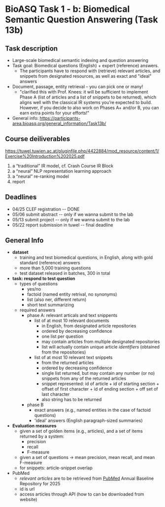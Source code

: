 # BioASQ Task 1 - b: Biomedical Semantic Question Answering (Task 13b)

## Task description
- Large-scale biomedical semantic indexing and question answering
- Task goal: Biomedical questions (English) + expert (reference) answers.
  - The participants have to respond with (retrieve) relevant articles, and snippets from designated resources, as well as exact and "ideal" answers
- Document, passage, entity retrieval – you can pick one or many!
  - "clarified this with Prof. Knees: it will be sufficient to implement Phase A (list of articles and a list of snippets to be returned), which aligns well with the classical IR systems you’re expected to build. However, if you decide to also work on Phases A+ and/or B, you can earn extra points for your efforts!"
- General info: https://participants-area.bioasq.org/general_information/Task13b/

## Course deiliverables
https://tuwel.tuwien.ac.at/pluginfile.php/4422884/mod_resource/content/1/Exercise%20Introduction%202025.pdf
1. a “traditional” IR model, cf. Crash Course IR Block
2. a “neural” NLP representation learning approach
3. a “neural” re-ranking model
4. report

## Deadlines
- 04/25 CLEF registration -- DONE
- 05/06 submit abstract -- only if we wanna submit to the lab
- 05/13 submit project -- only if we wanna submit to the lab
- 05/22 report submission in tuwel -- final deadline

## General Info
- **dataset**
    - training and test biomedical questions, in English, along with gold standard (reference) answers
    - more than 5,000 training questions
    - test dataset released in batches, 300 in total
- **task: respond to test question**
    - types of questions
        - yes/no
        - factoid (named entity retrival, no synonyms)
        - list (also ner, different return)
        - short text summarizing
    - required answers
        - phase A: relevant articals and text snippents
            - list of at most 10 relevant documents
                - in English, from designated article repositories
                - ordered by decreasing confidence
                - one list per question
                - may contain articles from multiple designated repositories
                - list will actually contain unique article *identifiers* (obtained from the repositories)
            - list of at most 10 relevant text snippets
                - from the returned articles
                - ordered by decreasing confidence
                - single list returned, but may contain any number (or no) snippets from any of the returned articles
                - snippet represented: id of article + id of starting section +  offset of first character + id of ending section + off set of last character
                - also string has to be returned
        - phase B
            - exact answers (e.g., named entities in the case of factoid questions)
            - 'ideal' answers (English paragraph-sized summaries)
- **Evaluation measures**
    - given a set of golden items (e.g., articles), and a set of items returned by a system:
        - precision
        - recall
        - F-measure
    - given a set of questions → mean precision, mean recall, and mean F-measure
    - for snippets: article-snippet overlap
- PubMed
    - *relevant articles* are to be retrieved from [PubMed](http://www.ncbi.nlm.nih.gov/pubmed) Annual Baseline Repository for 2025
    - id is url
    - access articles through API (how to can be downloaded from website)
